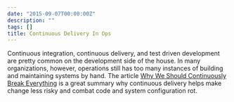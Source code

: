 ```yaml
---
date: "2015-09-07T00:00:00Z"
description: ""
tags: []
title: Continuous Delivery In Ops
---
```


Continuous integration, continuous delivery,  and test driven development are pretty common on the development side of the house. In many
organizations, however, operations still has too many instances of building and maintaining systems by hand.  The
article [Why We Should Continuously Break Everything](http://blog.ingineering.it/post/128343918584/why-we-should-continuously-break-everything) is a great summary why continuous delivery helps make change less risky and combat
code and system configuration rot.  
